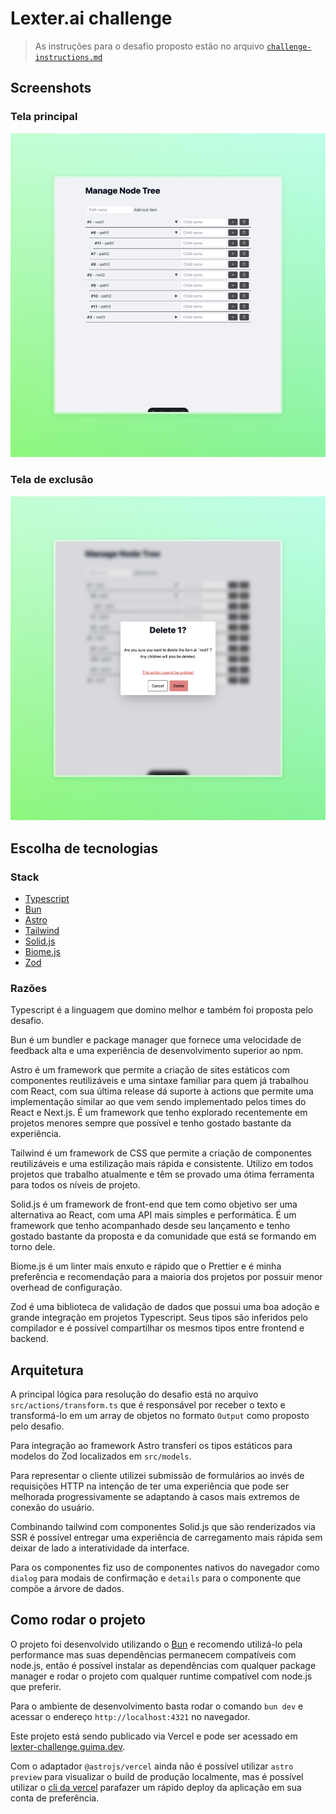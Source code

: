 # Lexter.ai challenge

> As instruções para o desafio proposto estão no arquivo [`challenge-instructions.md`](./challenge-instructions.md)

## Screenshots

### Tela principal
![Main screen](./docs/main-screen.jpeg)

### Tela de exclusão
![Delete confirmation screen](./docs/delete-screen.jpeg)

## Escolha de tecnologias

### Stack
- [Typescript](https://typescriptlang.org)
- [Bun](https://bun.sh)
- [Astro](https://astro.build)
- [Tailwind](https://tailwindcss.com)
- [Solid.js](https://solidjs.com)
- [Biome.js](https://biomejs.dev)
- [Zod](https://zod.dev)

### Razões

Typescript é a linguagem que domino melhor e também foi proposta pelo desafio.

Bun é um bundler e package manager que fornece uma velocidade de feedback alta e uma experiência de desenvolvimento superior ao npm.

Astro é um framework que permite a criação de sites estáticos com componentes reutilizáveis e uma sintaxe familiar para quem já trabalhou com React, com sua última release dá suporte à actions que permite uma implementação similar ao que vem sendo implementado pelos times do React e Next.js.
É um framework que tenho explorado recentemente em projetos menores sempre que possível e tenho gostado bastante da experiência.

Tailwind é um framework de CSS que permite a criação de componentes reutilizáveis e uma estilização mais rápida e consistente. Utilizo em todos projetos que trabalho atualmente e têm se provado uma ótima ferramenta para todos os níveis de projeto.

Solid.js é um framework de front-end que tem como objetivo ser uma alternativa ao React, com uma API mais simples e performática. É um framework que tenho acompanhado desde seu lançamento e tenho gostado bastante da proposta e da comunidade que está se formando em torno dele.

Biome.js é um linter mais enxuto e rápido que o Prettier e é minha preferência e recomendação para a maioria dos projetos por possuir menor overhead de configuração.

Zod é uma biblioteca de validação de dados que possui uma boa adoção e grande integração em projetos Typescript.
Seus tipos são inferidos pelo compilador e é possível compartilhar os mesmos tipos entre frontend e backend.

## Arquitetura

A principal lógica para resolução do desafio está no arquivo `src/actions/transform.ts` que é responsável por receber o texto e transformá-lo em um array de objetos no formato `Output` como proposto pelo desafio.

Para integração ao framework Astro transferi os tipos estáticos para modelos do Zod localizados em `src/models`.

Para representar o cliente utilizei submissão de formulários ao invés de requisições HTTP na intenção de ter uma experiência que pode ser melhorada progressivamente se adaptando à casos mais extremos de conexão do usuário.

Combinando tailwind com componentes Solid.js que são renderizados via SSR é possível entregar uma experiência de carregamento mais rápida sem deixar de lado a interatividade da interface.

Para os componentes fiz uso de componentes nativos do navegador como `dialog` para modais de confirmação e `details` para o componente que compõe a árvore de dados.

## Como rodar o projeto

O projeto foi desenvolvido utilizando o [Bun](https://bun.sh) e recomendo utilizá-lo pela performance mas suas dependências permanecem compatíveis com node.js, então é possível instalar as dependências com qualquer package manager e rodar o projeto com qualquer runtime compatível com node.js que preferir.

Para o ambiente de desenvolvimento basta rodar o comando `bun dev` e acessar o endereço `http://localhost:4321` no navegador.

Este projeto está sendo publicado via Vercel e pode ser acessado em [lexter-challenge.guima.dev](https://lexter-challenge.guima.dev).

Com o adaptador `@astrojs/vercel` ainda não é possível utilizar `astro preview` para visualizar o build de produção localmente, mas é possível utilizar o [cli da vercel](https://vercel.com/docs/cli) parafazer um rápido deploy da aplicação em sua conta de preferência.
